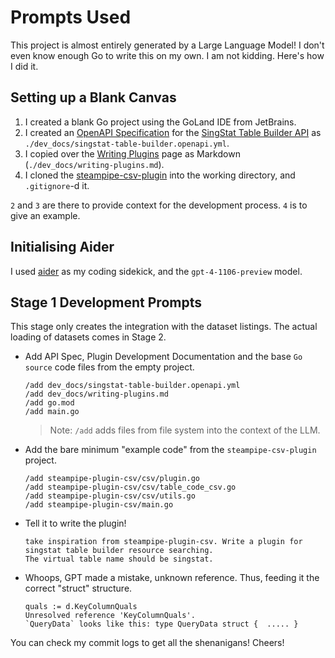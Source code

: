 # Prompts Used

This project is almost entirely generated by a Large Language Model! I don't even know
enough Go to write this on my own. I am not kidding. Here's how I did it.

## Setting up a Blank Canvas

1. I created a blank Go project using the GoLand IDE from JetBrains.
2. I created an [OpenAPI Specification](./dev_docs/singstat-table-builder.openapi.yml) for the 
[SingStat Table Builder API](https://tablebuilder.singstat.gov.sg/view-api/for-developers)
as `./dev_docs/singstat-table-builder.openapi.yml`.
3. I copied over the [Writing Plugins](https://steampipe.io/docs/develop/writing-plugins#maingo)
page as Markdown (`./dev_docs/writing-plugins.md`).
4. I cloned the [steampipe-csv-plugin](https://github.com/turbot/steampipe-plugin-csv/tree/main)
into the working directory, and `.gitignore`-d it.

`2` and `3` are there to provide context for the development process.
`4` is to give an example.

## Initialising Aider

I used [aider](http://aider.chat) as my coding sidekick, and the `gpt-4-1106-preview` model.

## Stage 1 Development Prompts

This stage only creates the integration with the dataset listings. The actual loading of datasets
comes in Stage 2.

- Add API Spec, Plugin Development Documentation and the base `Go source` code files from the empty project.
    ```text
    /add dev_docs/singstat-table-builder.openapi.yml 
    /add dev_docs/writing-plugins.md 
    /add go.mod 
    /add main.go  
    ```
    > Note: `/add` adds files from file system into the context of the LLM.
- Add the bare minimum "example code" from the `steampipe-csv-plugin` project.
    ```text
    /add steampipe-plugin-csv/csv/plugin.go 
    /add steampipe-plugin-csv/csv/table_code_csv.go 
    /add steampipe-plugin-csv/csv/utils.go 
    /add steampipe-plugin-csv/main.go  
    ```
- Tell it to write the plugin!
    ```text
    take inspiration from steampipe-plugin-csv. Write a plugin for singstat table builder resource searching.
    The virtual table name should be singstat.
    ```
- Whoops, GPT made a mistake, unknown reference. Thus, feeding it the correct "struct" structure.
    ```text
    quals := d.KeyColumnQuals
    Unresolved reference 'KeyColumnQuals'.
    `QueryData` looks like this: type QueryData struct {  ..... }
    ```

You can check my commit logs to get all the shenanigans! Cheers!